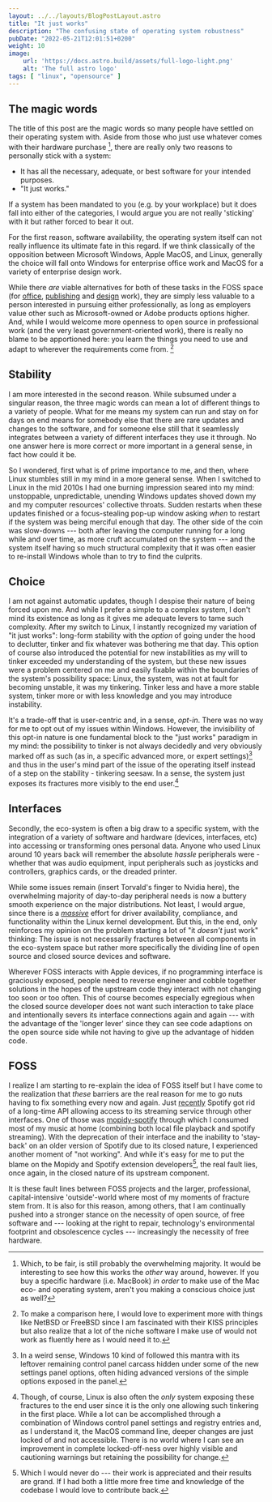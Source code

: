 ```yaml
---
layout: ../../layouts/BlogPostLayout.astro
title: "It just works"
description: "The confusing state of operating system robustness"
pubDate: "2022-05-21T12:01:51+0200"
weight: 10
image:
    url: 'https://docs.astro.build/assets/full-logo-light.png'
    alt: 'The full astro logo'
tags: [ "linux", "opensource" ]
---
```


## The magic words

The title of this post are the magic words so many people have settled on their operating system with.
Aside from those who just use whatever comes with their hardware purchase
[^defaultos],
there are really only two reasons to personally stick with a system:

* It has all the necessary, adequate, or best software for your intended purposes.
* "It just works."

If a system has been mandated to you (e.g. by your workplace) but it does fall into either of the categories,
I would argue you are not really 'sticking' with it but rather forced to bear it out.

For the first reason, software availability, the operating system itself can not really influence its ultimate fate in this regard.
If we think classically of the opposition between Microsoft Windows, Apple MacOS, and Linux,
generally the choice will fall onto Windows for enterprise office work and MacOS for a variety of enterprise design work.

While there *are* viable alternatives for both of these tasks in the FOSS space (for [office](https://opensource.com/article/19/9/business-creators-open-source-tools), [publishing](https://opensource.com/article/21/12/desktop-publishing-scribus) and [design](https://opensource.com/article/22/2/open-source-creative-apps) work),
they are simply less valuable to a person interested in pursuing either professionally,
as long as employers value other such as Microsoft-owned or Adobe products options higher.
And, while I would welcome more openness to open source in professional work (and the very least government-oriented work),
there is really no blame to be apportioned here:
you learn the things you need to use and adapt to wherever the requirements come from.
[^softwareneed]

## Stability

I am more interested in the second reason.
While subsumed under a singular reason, the three magic words can mean a lot of different things to a variety of people.
What for me means my system can run and stay on for days on end means for somebody else that there are rare updates and changes to the software,
and for someone else still that it seamlessly integrates between a variety of different interfaces they use it through.
No one answer here is more correct or more important in a general sense, in fact how could it be.

So I wondered, first what is of prime importance to me, and then, where Linux stumbles still in my mind in a more general sense.
When I switched to Linux in the mid 2010s I had one burning impression seared into my mind:
unstoppable, unpredictable, unending Windows updates shoved down my and my computer resources' collective throats.
Sudden restarts when these updates finished or a focus-stealing pop-up window asking *when* to restart if the system was being merciful enough that day.
The other side of the coin was slow-downs ---
both after leaving the computer running for a long while and over time,
as more cruft accumulated on the system ---
and the system itself having so much structural complexity that it was often easier to re-install Windows whole than to try to find the culprits.

## Choice

I am not against automatic updates, though I despise their nature of being forced upon me.
And while I prefer a simple to a complex system, I don't mind its existence as long as it gives me adequate levers to tame such complexity.
After my switch to Linux, I instantly recognized my variation of "it just works":
long-form stability with the *option* of going under the hood to declutter, tinker and fix whatever was bothering me that day.
This option of course also introduced the potential for new instabilities
as my will to tinker exceeded my understanding of the system,
but these new issues were a problem centered on me and easily fixable within the boundaries of the system's possibility space:
Linux, the system, was not at fault for becoming unstable, it was my tinkering.
Tinker less and have a more stable system, tinker more or with less knowledge and you may introduce instability.

It's a trade-off that is user-centric and, in a sense, *opt-in*.
There was no way for me to opt out of my issues within Windows.
However, the invisibility of this opt-in nature is one fundamental block to the "just works" paradigm in my mind:
the possibility to tinker is not always decidedly and very obviously marked off as such
(as in, a specific advanced more, or expert settings)[^expertsettings]
and thus in the user's mind part of the issue of the operating itself instead of a step on the stability - tinkering seesaw.
In a sense, the system just exposes its fractures more visibly to the end user.[^settingsexposed]

## Interfaces

Secondly, the eco-system is often a big draw to a specific system,
with the integration of a variety of software and hardware (devices, interfaces, etc) into accessing or transforming ones personal data.
Anyone who used Linux around 10 years back will remember the absolute *hassle* peripherals were -
whether that was audio equipment, input peripherals such as joysticks and controllers, graphics cards, or the dreaded printer.

While some issues remain (insert Torvald's finger to Nvidia here), the overwhelming majority of day-to-day peripheral needs is now a buttery smooth experience on the major distributions.
Not least, I would argue, since there is a [*massive*](https://unix.stackexchange.com/questions/223746/why-is-the-linux-kernel-15-million-lines-of-code) effort for driver availability, compliance, and functionality within the Linux kernel development.
But this, in the end, only reinforces my opinion on the problem starting a lot of "it *doesn't* just work" thinking:
The issue is not necessarily fractures between all components in the eco-system space but rather more specifically the dividing line of open source and closed source devices and software.

Wherever FOSS interacts with Apple devices, if no programming interface is graciously exposed, people need to reverse engineer and cobble together solutions in the hopes of the upstream code they interact with not changing too soon or too often.
This of course becomes especially egregious when the closed source developer does not want such interaction to take place and intentionally severs its interface connections again and again ---
with the advantage of the 'longer lever' since they can see code adaptions on the open source side while not having to give up the advantage of hidden code.

## FOSS

I realize I am starting to re-explain the idea of FOSS itself but I have come to the realization that *these* barriers are the real reason for me to go nuts having to fix something every now and again.
Just [recently](https://developer.spotify.com/community/news/2022/04/12/libspotify-sunset/) Spotify got rid of a long-time API allowing access to its streaming service through other interfaces.
One of those was [mopidy-spotify](https://github.com/mopidy/mopidy-spotify) through which I consumed most of my music at home
(combining both local file playback and spotify streaming).
With the deprecation of their interface and the inability to 'stay-back' on an older version of Spotify due to its closed nature,
I experienced another moment of "not working".
And while it's easy for me to put the blame on the Mopidy and Spotify extension developers[^developerblame],
the real fault lies, once again, in the closed nature of its upstream component.

It is these fault lines between FOSS projects and the larger, professional, capital-intensive 'outside'-world where most of my moments of fracture stem from.
It is also for this reason, among others, that I am continually pushed into a stronger stance on the necessity of open source, of free software and ---
looking at the right to repair, technology's environmental footprint and obsolescence cycles ---
increasingly the necessity of free hardware.


[^defaultos]: Which, to be fair, is still probably the overwhelming majority. It would be interesting to see how this works the *other* way around, however. If you buy a specific hardware (i.e. MacBook) *in order* to make use of the Mac eco- and operating system, aren't you making a conscious choice just as well?
[^softwareneed]: To make a comparison here, I would love to experiment more with things like NetBSD or FreeBSD since I am fascinated with their KISS principles but also realize that a lot of the niche software I make use of would not work as fluently here as I would need it to.
[^expertsettings]: In a weird sense, Windows 10 kind of followed this mantra with its leftover remaining control panel carcass hidden under some of the new settings panel options, often hiding advanced versions of the simple options exposed in the panel.
[^settingsexposed]: Though, of course, Linux is also often the *only* system exposing these fractures to the end user since it is the only one allowing such tinkering in the first place. While a lot can be accomplished through a combination of Windows control panel settings and registry entries and, as I understand it, the MacOS command line, deeper changes are just locked of and not accessible. There is no world where I can see an improvement in complete locked-off-ness over highly visible and cautioning warnings but retaining the possibility for change.
[^developerblame]: Which I would never do --- their work is appreciated and their results are grand. If I had both a little more free time and knowledge of the codebase I would love to contribute back.
